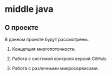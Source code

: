 # middle java 

## О проекте

В данном проекте будут рассмотрены:

1. Концепция многопоточности.

2. Работа с системой контроля версий GitHub.

3. Работа с различными микросервисами.

